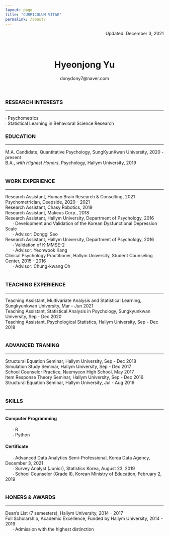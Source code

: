 ```yaml
---
layout: page
title: "CURRICULUM VITAE"
permalink: /about/
---
```

<div style="text-align: right">Updated: December 3, 2021</div>  
<br/>  
<br/>  

# <center>Hyeonjong Yu</center>  
<center>donydony7@naver.com</center>  
<br/>  
<br/>  

### **RESEARCH INTERESTS**   
---  
∙ Psychometrics  
∙ Statistical Learning in Behavioral Science Research
<br/>  
### **EDUCATION**  
---  
M.A. Candidate, Quantitative Psychology, SungKyunKwan University, 2020 - present  
B.A., *with Highest Honors*, Psychology, Hallym University, 2019  
<br/>  
### **WORK EXPERIENCE**  
---  
Research Assistant, Human Brain Research & Consulting, 2021  
Psychometrician, Deepside, 2020 - 2021  
Research Assistant, Chasy Robotics, 2019  
Research Assistant, Makeus Corp., 2018  
Research Assistant, Hallym University, Department of Psychology, 2016  
&nbsp;&nbsp;&nbsp;&nbsp;&nbsp;&nbsp;∙ Development and Validation of the Korean Dysfunctional Depression Scale  
&nbsp;&nbsp;&nbsp;&nbsp;&nbsp;&nbsp;∙ Advisor: Donggi Seo  
Research Assistant, Hallym University, Department of Psychology, 2016  
&nbsp;&nbsp;&nbsp;&nbsp;&nbsp;&nbsp;∙ Validation of K-MMSE-2  
&nbsp;&nbsp;&nbsp;&nbsp;&nbsp;&nbsp;∙ Advisor: Yeonwook Kang  
Clinical Psychology Practitioner, Hallym University, Student Counseling Center, 2015 - 2016  
&nbsp;&nbsp;&nbsp;&nbsp;&nbsp;&nbsp;∙ Advisor: Chung-kwang Oh  
<br/>  
### **TEACHING EXPERIENCE**  
---  
Teaching Assistant, Multivariate Analysis and Statistical Learning, Sungkyunkwan University, Mar - Jun 2021  
Teaching Assistant, Statistical Analysis in Psychology, Sungkyunkwan University, Sep - Dec 2020  
Teaching Assistant, Psychological Statistics, Hallym University, Sep - Dec 2018  
<br/>  
### **ADVANCED TRANING**  
---  
Structural Equation Seminar, Hallym University, Sep - Dec 2018  
Simulation Study Seminar, Hallym University, Sep - Dec 2017  
School Counselor Practice, Naemyeon High School, May 2017  
Item Response Theory Seminar, Hallym University, Sep - Dec 2016  
Structural Equation Seminar, Hallym University, Jul - Aug 2016  
<br/>  
### **SKILLS**  
---  
#### Computer Programming  
&nbsp;&nbsp;&nbsp;&nbsp;&nbsp;&nbsp;∙ R  
&nbsp;&nbsp;&nbsp;&nbsp;&nbsp;&nbsp;∙ Python  

#### Certificate  
&nbsp;&nbsp;&nbsp;&nbsp;&nbsp;&nbsp;∙ Advanced Data Analytics Semi-Professional, Korea Data Agency, December 3, 2021  
&nbsp;&nbsp;&nbsp;&nbsp;&nbsp;&nbsp;∙ Survey Analyst (Junior), Statistics Korea, August 23, 2019  
&nbsp;&nbsp;&nbsp;&nbsp;&nbsp;&nbsp;∙ School Counselor (Grade Ⅱ), Korean Ministry of Education, February 2, 2019  
<br/>  
### **HONERS & AWARDS**  
---  
Dean’s List (7 semesters), Hallym University, 2014 - 2017  
Full Scholarship, Academic Excellence, Funded by Hallym University, 2014 - 2019  
&nbsp;&nbsp;&nbsp;&nbsp;&nbsp;&nbsp;∙ Admission with the highest distinction


